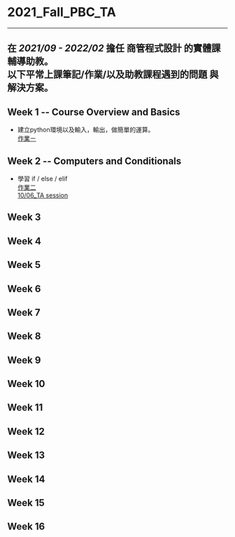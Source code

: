 # 2021_Fall_PBC_TA
---
在 *2021/09 - 2022/02* 擔任 商管程式設計 的實體課輔導助教。  
以下平常上課筆記/作業/以及助教課程遇到的問題 與解決方案。
---

## Week 1 -- Course Overview and Basics
* 建立python環境以及輸入，輸出，做簡單的運算。  
[作業ㄧ](https://github.com/stephanie0324/2021_Fall_PBC_TA/blob/main/Week_1/PBC_HW1.ipynb)  
## Week 2 -- Computers and Conditionals
* 學習 if / else / elif  
[作業二]()    
[10/06_TA session](https://github.com/stephanie0324/2021_Fall_PBC_TA/blob/main/Week2/TA_Class/1006TA_Session.ipynb)
## Week 3
## Week 4
## Week 5
## Week 6
## Week 7
## Week 8
## Week 9
## Week 10
## Week 11
## Week 12
## Week 13
## Week 14
## Week 15
## Week 16
